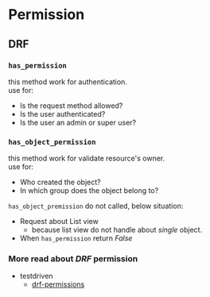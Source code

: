 # Permission

## DRF

### `has_permission`

this method work for authentication.  
use for:

- Is the request method allowed?
- Is the user authenticated?
- Is the user an admin or super user?

### `has_object_permission`

this method work for validate resource's owner.  
use for:

- Who created the object?
- In which group does the object belong to?

`has_object_premission` do not called, below situation:

- Request about List view
  - because list view do not handle about *single* object.
- When `has_permission` return *False*

### More read about *DRF* permission

- testdriven
  - [drf-permissions](https://testdriven.io/blog/drf-permissions/)
